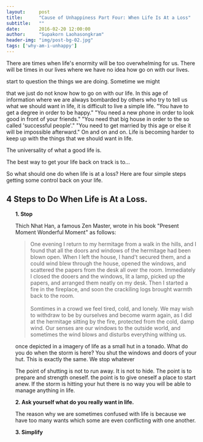 ```yaml
---
layout:     post
title:      "Cause of Unhappiness Part Four: When Life Is At a Loss"
subtitle:   ""
date:       2016-02-20 12:00:00
author:     "Supakorn Laohasongkram"
header-img: "img/post-bg-02.jpg"
tags: ['why-am-i-unhappy']
---
```


<p>There are times when life's enormity will be too overwhelming for us. There will be times in our lives where we have no idea how go on with our lives. 


start to question the things we are doing. Sometime we might 


that we just do not know how to go on with our life. In this age of information where we are always bombarded by others who try to tell us what we should want in life, it is difficult to live a simple life. "You have to get a degree in order to be happy." "You need a new phone in order to look good in front of your friends." "You need that big house in order to the so called 'successful people'." "You need to get married by this age or else it will be impossible afterward." On and on and on. Life is becoming harder to keep up with the things that we should want in life. 


The universality of what a good life is. 

 The best way to get your life back on track is to... </p>

 So what should one do when life is at a loss? Here are four simple steps getting some control back on your life.

 <h2>4 Steps to Do When Life is At a Loss.</h2>

<ul>
<strong>1. Stop</strong>

<p>
Thich Nhat Han, a famous Zen Master, wrote in his book "Present Moment Wonderful Moment" as follows:

<blockquote>One evening I return to my hermitage from a walk in the hills, and I found that all the doors and windows of the hermitage had been blown open. When I left the house, I hand't secured them, and a could wind blew through the house, opened the windows, and scattered the papers from the desk all over the room. Immediately I closed the dooers and the windows, lit a lamp, picked up the papers, and arranged them neatly on my desk. Then I started a fire in the fireplace, and soon the crackiling logs brought warmth back to the room.<br><br>
Somtimes in a crowd we feel tired, cold, and lonely. We may wish to withdraw to be by ourselves and become warm again, as I did at the hermitage sitting by the fire, protected from the cold, damp wind. Our senses are our windows to the outside world, and sometimes the wind blows and disturbs everything withing us.</blockquote>

 once depicted in a imagery of life as a small hut in a tonado. What do you do when the storm is here? You shut the windows and doors of your hut. This is exactly the same. We stop whatever 

The point of shutting is not to run away. It is not to hide. The point is to prepare and strength oneself. the point is to give oneself a place to start anew. If the storm is hitting your hut there is no way you will be able to manage anything in life.
</p>

<strong>2. Ask yourself what do you really want in life.</strong>

The reason why we are sometimes confused with life is because we have too many wants which some are even conflicting with one another. 



<strong>3. Simplify</strong>
</ul>



<h2></h2>
